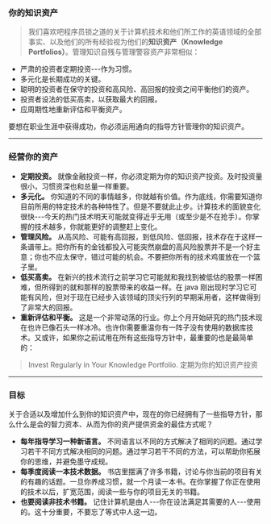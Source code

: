 ### 你的知识资产

> 我们喜欢吧程序员锁之道的关于计算机技术和他们所工作的英语领域的全部事实、以及他们的所有经验视为他们的**知识资产（Knowledge Portfolios）**。管理知识自残与管理警容资产非常相似：

- 严肃的投资者定期投资---作为习惯。
- 多元化是长期成功的关键。
- 聪明的投资者在保守的投资和高风险、高回报的投资之间平衡他们的资产。
- 投资者设法的低买高卖，以获取最大的回报。
- 应周期性地重新评估和平衡资产。

要想在职业生涯中获得成功，你必须运用通向的指导方针管理你的知识资产。

---

### 经营你的资产

- **定期投资。** 就像金融投资一样，你必须定期为你的知识资产投资。及时投资量很小，习惯资深也和总量一样重要。
- **多元化。** 你知道的不同的事情越多，你就越有价值。作为底线，你需要知道你目前所用的特定技术的各种特性了。但是不要就此止步。计算技术的面貌变化很快---今天的热门技术明天可能就变得近乎无用（或至少是不在抢手）。你掌握的技术越多，你就能更好的调整赶上变化。
- **管理风险。** 从高风险、可能有高回报，到低风险、低回报，技术存在于这样一条谱带上。把你所有的金钱都投入可能突然崩盘的高风险股票并不是一个好主意；你也不应太保守，错过可能的机会。不要把你所有的技术鸡蛋放在一个篮子里。
- **低买高卖。** 在新兴的技术流行之前学习它可能就和我找到被低估的股票一样困难，但所得到的就和那样的股票带来的收益一样。在 java 刚出现时学习它可能有风险，但对于现在已经步入该领域的顶尖行列的早期采用者，这样做得到了非常大的回报。
- **重新评估和平衡。** 这是一个非常动荡的行业。你上个月开始研究的热门技术现在也许已像石头一样冰冷。也许你需要重温你有一阵子没有使用的数据库技术。又或许，如果你之前试用在所有这些指导方针中，最重要的也是最简单的：

> Invest Regularly in Your Knowledge Portfolio.
> 定期为你的知识资产投资

---

### 目标

关于合适以及增加什么到你的知识资产中，现在的你已经拥有了一些指导方针，那么什么是会的智力资本、从而为你的资产提供资金的最佳方式呢？

- **每年指导学习一种新语言。** 不同语言以不同的方式解决了相同的问题。通过学习若干不同方式解决相同的问题。通过学习若干不同的方法，可以帮助你拓展你的思维，并避免墨守成规。
- **每季度阅读一本技术数据。** 书店里摆满了许多书籍，讨论与你当前的项目有关的有趣的话题。一旦你养成习惯，就一个月读一本书。在你掌握了你正在使用的技术以后，扩宽范围，阅读一些与你的项目无关的书籍。
- **也要阅读非技术书籍。** 记住计算机是由人---你在设法满足其需要的人---使用的。这十分重要，不要忘了等式中人这一边。
